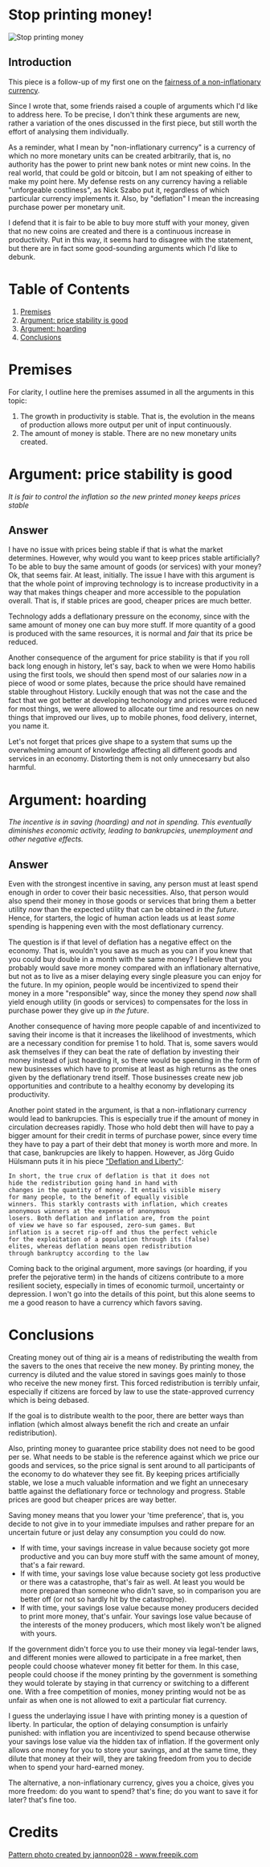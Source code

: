 # Stop printing money!

![Stop printing money](./images/3931.jpg "Stop printing money")

## Introduction
This piece is a follow-up of my first one on the [fairness of a non-inflationary currency](https://github.com/raulcano/articles/blob/master/fairness-of-deflationary-currency.md).

Since I wrote that, some friends raised a couple of arguments which I'd like to address here. To be precise, I don't think these arguments are new, rather a variation of the ones discussed in the first piece, but still worth the effort of analysing them individually.

As a reminder, what I mean by "non-inflationary currency" is a currency of which no more monetary units can be created arbitrarily, that is, no authority has the power to print new bank notes or mint new coins. In the real world, that could be gold or bitcoin, but I am not speaking of either to make my point here. My defense rests on any currency having a reliable "unforgeable costliness", as Nick Szabo put it, regardless of which particular currency implements it. Also, by "deflation" I mean the increasing purchase power per monetary unit. 

I defend that it is fair to be able to buy more stuff with your money, given that no new coins are created and there is a continuous increase in productivity. Put in this way, it seems hard to disagree with the statement, but there are in fact some good-sounding arguments which I'd like to debunk.

# Table of Contents <a name="toc"></a>
1. [Premises](#premises)
2. [Argument: price stability is good](#arg1)
3. [Argument: hoarding](#arg2)
4. [Conclusions](#conclusions)

# Premises <a name="premises"></a>
For clarity, I outline here the premises assumed in all the arguments in this topic:

1. The growth in productivity is stable. That is, the evolution in the means of production allows more output per unit of input continuously.
2. The amount of money is stable. There are no new monetary units created.

# Argument: price stability is good <a name="arg1"></a>
*It is fair to control the inflation so the new printed money keeps prices stable*

## Answer
I have no issue with prices being stable if that is what the market determines.
However, why would you want to keep prices stable artificially? To be able to buy the same amount of goods (or services) with your money? Ok, that seems fair. At least, initially. The issue I have with this argument is that the whole point of improving technology is to increase productivity in a way that makes things cheaper and more accessible to the population overall. That is, if stable prices are good, cheaper prices are much better.

Technology adds a deflationary pressure on the economy, since with the same amount of money one can buy more stuff. If more quantity of a good is produced with the same resources, it is normal and *fair* that its price be reduced.

Another consequence of the argument for price stability is that if you roll back long enough in history, let's say, back to when we were Homo habilis using the first tools, we should then spend most of our salaries *now* in a piece of wood or some plates, because the price should have remained stable throughout History.
Luckily enough that was not the case and the fact that we got better at developing techonology and prices were reduced for most things, we were allowed to allocate our time and resources on new things that improved our lives, up to mobile phones, food delivery, internet, you name it.

Let's not forget that prices give shape to a system that sums up the overwhelming amount of knowledge affecting all different goods and services in an economy. Distorting them is not only unnecesarry but also harmful.

# Argument: hoarding <a name="arg2"></a>
*The incentive is in saving (hoarding) and not in spending. This eventually diminishes economic activity, leading to bankrupcies, unemployment and other negative effects.*

## Answer

Even with the strongest incentive in saving, any person must at least spend enough in order to cover their basic necessities. Also, that person would also spend their money in those goods or services that bring them a better utility *now* than the expected utility that can be obtained *in the future*. Hence, for starters, the logic of human action leads us at least *some* spending is happening even with the most deflationary currency.

The question is if that level of deflation has a negative effect on the economy. That is, wouldn't you save as much as you can if you knew that you could buy double in a month with the same money? I believe that you probably would save more money compared with an inflationary alternative, but not as to live as a miser delaying every single pleasure you can enjoy for the future. In my opinion, people would be incentivized to spend their money in a more "responsible" way, since the money they spend *now* shall yield enough utility (in goods or services) to compensates for the loss in purchase power they give up *in the future*.

Another consequence of having more people capable of and incentivized to saving their income is that it increases the likelihood of investments, which are a necessary condition for premise 1 to hold. That is, some savers would ask themselves if they can beat the rate of deflation by investing their money instead of just hoarding it, so there would be spending in the form of new businesses which have to promise at least as high returns as the ones given by the deflationary trend itself. Those businesses create new job opportunities and contribute to a healthy economy by developing its productivity.

Another point stated in the argument, is that a non-inflationary currency would lead to bankrupcies. This is especially true if the amount of money in circulation decreases rapidly. Those who hold debt then will have to pay a bigger amount for their credit in terms of purchase power, since every time they have to pay a part of their debt that money is worth more and more. In that case, bankrupcies are likely to happen. However, as Jörg Guido Hülsmann puts it in his piece ["Deflation and Liberty"](https://mises.org/library/deflation-and-liberty-1): 

```
In short, the true crux of deflation is that it does not
hide the redistribution going hand in hand with
changes in the quantity of money. It entails visible misery
for many people, to the benefit of equally visible
winners. This starkly contrasts with inflation, which creates
anonymous winners at the expense of anonymous
losers. Both deflation and inflation are, from the point
of view we have so far espoused, zero-sum games. But
inflation is a secret rip-off and thus the perfect vehicle
for the exploitation of a population through its (false)
elites, whereas deflation means open redistribution
through bankruptcy according to the law
```

Coming back to the original argument, more savings (or hoarding, if you prefer the pejorative term) in the hands of citizens contribute to a more resilient society, especially in times of economic turmoil, uncertainty or depression. I won't go into the details of this point, but this alone seems to me a good reason to have a currency which favors saving.

# Conclusions <a name="conclusions"></a>

Creating money out of thing air is a means of redistributing the wealth from the savers to the ones that receive the new money. By printing money, the currency is diluted and the value stored in savings goes mainly to those who receive the new money first.
This forced redistribution is terribly unfair, especially if citizens are forced by law to use the state-approved currency which is being debased. 

If the goal is to distribute wealth to the poor, there are better ways than inflation (which almost always benefit the rich and create an unfair redistribution).

Also, printing money to guarantee price stability does not need to be good per se. What needs to be stable is the reference against which we price our goods and services, so the price signal is sent around to all participants of the economy to do whatever they see fit. By keeping prices artificially stable, we lose a much valuable information and we fight an unnecesary battle against the deflationary force or technology and progress. Stable prices are good but cheaper prices are way better.

Saving money means that you lower your 'time preference', that is, you decide to not give in to your immediate impulses and rather prepare for an uncertain future or just delay any consumption you could do now. 
- If with time, your savings increase in value because society got more productive and you can buy more stuff with the same amount of money, that's a fair reward.
- If with time, your savings lose value because society got less productive or there was a catastrophe, that's fair as well. At least you would be more prepared than someone who didn't save, so in comparison you are better off (or not so hardly hit by the catastrophe).
- If with time, your savings lose value because money producers decided to print more money, that's unfair. Your savings lose value because of the interests of the money producers, which most likely won't be aligned with yours.

If the government didn't force you to use their money via legal-tender laws, and different monies were allowed to participate in a free market, then people could choose whatever money fit better for them. In this case, people could choose if the money printing by the government is something they would tolerate by staying in that currency or switching to a different one. With a free competition of monies, money printing would not be as unfair as when one is not allowed to exit a particular fiat currency.

I guess the underlaying issue I have with printing money is a question of liberty. In particular, the option of delaying consumption is unfairly punished: with inflation you are incentivized to spend because otherwise your savings lose value via the hidden tax of inflation. If the goverment only allows one money for you to store your savings, and at the same time, they dilute that money at their will, they are taking freedom from you to decide when to spend your hard-earned money.

The alternative, a non-inflationary currency, gives you a choice, gives you more freedom: do you want to spend? that's fine; do you want to save it for later? that's fine too.

# Credits
<a href="https://www.freepik.com/free-photos-vectors/pattern">Pattern photo created by jannoon028 - www.freepik.com</a>
